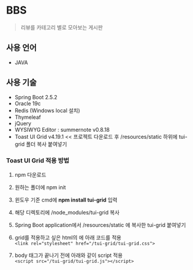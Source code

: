 # BBS
> 리뷰를 카테고리 별로 모아보는 게시판

## 사용 언어
  * JAVA
## 사용 기술
  * Spring Boot 2.5.2
  * Oracle 19c
  * Redis (Windows local 설치)
  * Thymeleaf
  * jQuery
  * WYSIWYG Editor : summernote v0.8.18
  * Toast UI Grid v4.19.1 << 프로젝트 다운로드 후 /resources/static 하위에 tui-grid 폴더 복사 붙여넣기

### Toast UI Grid 적용 방법
1. npm 다운로드<br/>

2. 원하는 폴더에 npm init<br/>

3. 윈도우 기준 cmd에 **npm install tui-grid** 입력<br/>

4. 해당 디렉토리에 /node_modules/tui-grid 복사<br/>

5. Spring Boot application에서 /resources/static 에 복사한 tui-grid 붙여넣기<br/>

6. grid를 적용하고 싶은 html의 <head>에 아래 코드를 적용<br/>
 ```<link rel="stylesheet" href="/tui-grid/tui-grid.css">```
 
7. body 태그가 끝나기 전에 아래와 같이 script 적용<br/>
 ```<script src="/tui-grid/tui-grid.js"></script>```
